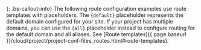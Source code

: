 {: .bs-callout-info}
The following route configuration examples use route templates with placeholders. The `{default}` placeholder represents the default domain configured for your site. If your project has multiple domains, you can use the `{all}` placeholder instead to configure routing for the default domain and all aliases. See [Route templates]{{ page.baseurl }}/cloud/project/project-conf-files_routes.html#route-templates).